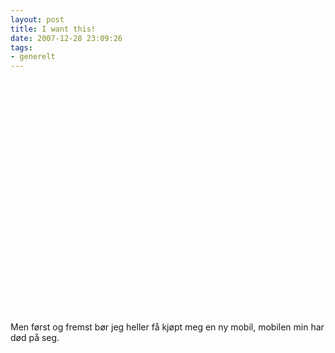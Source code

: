 ```yaml
---
layout: post
title: I want this!
date: 2007-12-28 23:09:26
tags: 
- generelt
---
```

<object width="425" height="373"><param name="movie" value="http://www.youtube.com/v/D4DI2J4O1-k&rel=1&border=1"></param><param name="wmode" value="transparent"></param><embed src="http://www.youtube.com/v/D4DI2J4O1-k&rel=1&border=1" type="application/x-shockwave-flash" wmode="transparent" width="425" height="373"></embed></object>

Men først og fremst bør jeg heller få kjøpt meg en ny mobil, mobilen min har død på seg.
